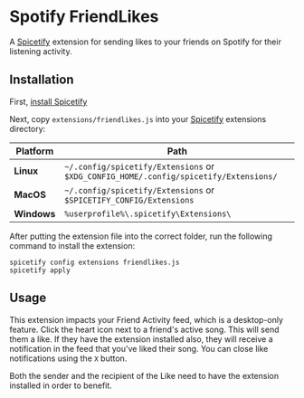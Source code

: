 # Spotify FriendLikes

A [Spicetify](https://spicetify.app/) extension for sending likes to your friends on Spotify for their listening activity.

## Installation

First, [install Spicetify](https://spicetify.app/docs/getting-started)

Next, copy `extensions/friendlikes.js` into your [Spicetify](https://github.com/khanhas/spicetify-cli) extensions directory:

| **Platform** | **Path** |
|------------|-----------------------------------------------------------------------------------|
| **Linux** | `~/.config/spicetify/Extensions` or `$XDG_CONFIG_HOME/.config/spicetify/Extensions/` |
| **MacOS** | `~/.config/spicetify/Extensions` or `$SPICETIFY_CONFIG/Extensions` |
| **Windows** | `%userprofile%\.spicetify\Extensions\` |

After putting the extension file into the correct folder, run the following command to install the extension:

```
spicetify config extensions friendlikes.js
spicetify apply
```

## Usage

This extension impacts your Friend Activity feed, which is a desktop-only feature. Click the heart icon next to a friend's active song. This will send them a like. If they have the extension installed also, they will receive a notification in the feed that you've liked their song. You can close like notifications using the `X` button.

Both the sender and the recipient of the Like need to have the extension installed in order to benefit. 